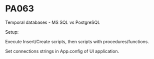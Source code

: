 # PA063
Temporal databases - MS SQL vs PostgreSQL

Setup:

Execute Insert/Create scripts, then scripts with procedures/functions.

Set connections strings in App.config of UI application.
